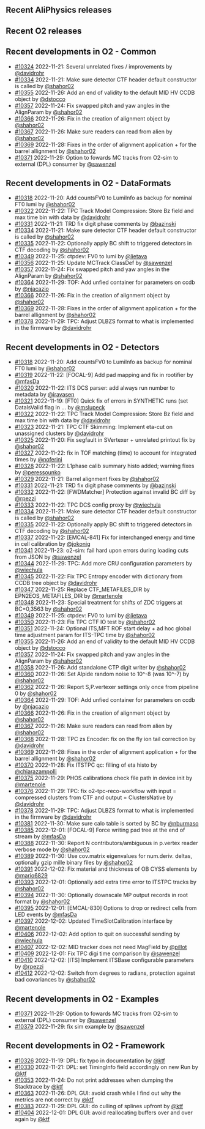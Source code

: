 ## Recent AliPhysics releases
## Recent O2 releases
## Recent developments in O2 - Common
- [\#10324](https://github.com/AliceO2Group/AliceO2/pull/10324) 2022-11-21: Several unrelated fixes / improvements by [@davidrohr](https://github.com/davidrohr)
- [\#10334](https://github.com/AliceO2Group/AliceO2/pull/10334) 2022-11-21: Make sure detector CTF header default constructor is called by [@shahor02](https://github.com/shahor02)
- [\#10355](https://github.com/AliceO2Group/AliceO2/pull/10355) 2022-11-26: Add an end of validity to the default MID HV CCDB object by [@dstocco](https://github.com/dstocco)
- [\#10357](https://github.com/AliceO2Group/AliceO2/pull/10357) 2022-11-24: Fix swapped pitch and yaw angles in the AlignParam by [@shahor02](https://github.com/shahor02)
- [\#10366](https://github.com/AliceO2Group/AliceO2/pull/10366) 2022-11-26: Fix in the creation of alignment object by [@shahor02](https://github.com/shahor02)
- [\#10367](https://github.com/AliceO2Group/AliceO2/pull/10367) 2022-11-26: Make sure readers can read from alien by [@shahor02](https://github.com/shahor02)
- [\#10369](https://github.com/AliceO2Group/AliceO2/pull/10369) 2022-11-28: Fixes in the order of alignment application + for the barrel allignment by [@shahor02](https://github.com/shahor02)
- [\#10371](https://github.com/AliceO2Group/AliceO2/pull/10371) 2022-11-29: Option to fowards MC tracks from O2-sim to external (DPL) consumer by [@sawenzel](https://github.com/sawenzel)
## Recent developments in O2 - DataFormats
- [\#10318](https://github.com/AliceO2Group/AliceO2/pull/10318) 2022-11-20: Add countsFV0 to LumiInfo as backup for nominal FT0 lumi by [@shahor02](https://github.com/shahor02)
- [\#10322](https://github.com/AliceO2Group/AliceO2/pull/10322) 2022-11-22: TPC Track Model Compression: Store Bz field and max time bin with data by [@davidrohr](https://github.com/davidrohr)
- [\#10331](https://github.com/AliceO2Group/AliceO2/pull/10331) 2022-11-21: TRD fix digit phase comments by [@bazinski](https://github.com/bazinski)
- [\#10334](https://github.com/AliceO2Group/AliceO2/pull/10334) 2022-11-21: Make sure detector CTF header default constructor is called by [@shahor02](https://github.com/shahor02)
- [\#10335](https://github.com/AliceO2Group/AliceO2/pull/10335) 2022-11-22: Optionally apply BC shift to triggered detectors in CTF decoding by [@shahor02](https://github.com/shahor02)
- [\#10349](https://github.com/AliceO2Group/AliceO2/pull/10349) 2022-11-25: ctpdev: FV0 to lumi by [@lietava](https://github.com/lietava)
- [\#10356](https://github.com/AliceO2Group/AliceO2/pull/10356) 2022-11-25: Update MCTrack ClassDef by [@sawenzel](https://github.com/sawenzel)
- [\#10357](https://github.com/AliceO2Group/AliceO2/pull/10357) 2022-11-24: Fix swapped pitch and yaw angles in the AlignParam by [@shahor02](https://github.com/shahor02)
- [\#10364](https://github.com/AliceO2Group/AliceO2/pull/10364) 2022-11-29: TOF: Add unfied container for parameters on ccdb by [@njacazio](https://github.com/njacazio)
- [\#10366](https://github.com/AliceO2Group/AliceO2/pull/10366) 2022-11-26: Fix in the creation of alignment object by [@shahor02](https://github.com/shahor02)
- [\#10369](https://github.com/AliceO2Group/AliceO2/pull/10369) 2022-11-28: Fixes in the order of alignment application + for the barrel allignment by [@shahor02](https://github.com/shahor02)
- [\#10378](https://github.com/AliceO2Group/AliceO2/pull/10378) 2022-11-29: TPC: Adjust DLBZS format to what is implemented in the firmware by [@davidrohr](https://github.com/davidrohr)
## Recent developments in O2 - Detectors
- [\#10318](https://github.com/AliceO2Group/AliceO2/pull/10318) 2022-11-20: Add countsFV0 to LumiInfo as backup for nominal FT0 lumi by [@shahor02](https://github.com/shahor02)
- [\#10319](https://github.com/AliceO2Group/AliceO2/pull/10319) 2022-11-22: [FOCAL-9] Add pad mapping and fix in rootifier by [@mfasDa](https://github.com/mfasDa)
- [\#10320](https://github.com/AliceO2Group/AliceO2/pull/10320) 2022-11-22: ITS DCS parser: add always run number to metadata by [@iravasen](https://github.com/iravasen)
- [\#10321](https://github.com/AliceO2Group/AliceO2/pull/10321) 2022-11-19: [FT0] Quick fix of errors in SYNTHETIC runs (set DataIsValid flag in … by [@mslupeck](https://github.com/mslupeck)
- [\#10322](https://github.com/AliceO2Group/AliceO2/pull/10322) 2022-11-22: TPC Track Model Compression: Store Bz field and max time bin with data by [@davidrohr](https://github.com/davidrohr)
- [\#10323](https://github.com/AliceO2Group/AliceO2/pull/10323) 2022-11-21: TPC CTF Skimming: Implement eta-cut on unassigned clusters by [@davidrohr](https://github.com/davidrohr)
- [\#10325](https://github.com/AliceO2Group/AliceO2/pull/10325) 2022-11-20: Fix segfault in SVertexer + unrelated printout fix by [@shahor02](https://github.com/shahor02)
- [\#10327](https://github.com/AliceO2Group/AliceO2/pull/10327) 2022-11-22: fix in TOF matching (time) to account for integrated times by [@noferini](https://github.com/noferini)
- [\#10328](https://github.com/AliceO2Group/AliceO2/pull/10328) 2022-11-22: L1phase calib summary histo added; warning fixes by [@peressounko](https://github.com/peressounko)
- [\#10329](https://github.com/AliceO2Group/AliceO2/pull/10329) 2022-11-21: Barrel alignment fixes by [@shahor02](https://github.com/shahor02)
- [\#10331](https://github.com/AliceO2Group/AliceO2/pull/10331) 2022-11-21: TRD fix digit phase comments by [@bazinski](https://github.com/bazinski)
- [\#10332](https://github.com/AliceO2Group/AliceO2/pull/10332) 2022-11-22: [FWDMatcher] Protection against invalid BC diff by [@rpezzi](https://github.com/rpezzi)
- [\#10333](https://github.com/AliceO2Group/AliceO2/pull/10333) 2022-11-22: TPC DCS config proxy by [@wiechula](https://github.com/wiechula)
- [\#10334](https://github.com/AliceO2Group/AliceO2/pull/10334) 2022-11-21: Make sure detector CTF header default constructor is called by [@shahor02](https://github.com/shahor02)
- [\#10335](https://github.com/AliceO2Group/AliceO2/pull/10335) 2022-11-22: Optionally apply BC shift to triggered detectors in CTF decoding by [@shahor02](https://github.com/shahor02)
- [\#10337](https://github.com/AliceO2Group/AliceO2/pull/10337) 2022-11-22: [EMCAL-841] Fix for interchanged energy and time in cell calibration by [@jokonig](https://github.com/jokonig)
- [\#10341](https://github.com/AliceO2Group/AliceO2/pull/10341) 2022-11-23: o2-sim: fail hard upon errors during loading cuts from JSON by [@sawenzel](https://github.com/sawenzel)
- [\#10344](https://github.com/AliceO2Group/AliceO2/pull/10344) 2022-11-29: TPC: Add more CRU configuration parameters by [@wiechula](https://github.com/wiechula)
- [\#10345](https://github.com/AliceO2Group/AliceO2/pull/10345) 2022-11-22: Fix TPC Entropy encoder with dictionary from CCDB tree object by [@davidrohr](https://github.com/davidrohr)
- [\#10347](https://github.com/AliceO2Group/AliceO2/pull/10347) 2022-11-25: Replace CTF_METAFILES_DIR by EPN2EOS_METAFILES_DIR by [@martenole](https://github.com/martenole)
- [\#10348](https://github.com/AliceO2Group/AliceO2/pull/10348) 2022-11-23: Special treatment for shifts of ZDC triggers at BC=0,3563 by [@shahor02](https://github.com/shahor02)
- [\#10349](https://github.com/AliceO2Group/AliceO2/pull/10349) 2022-11-25: ctpdev: FV0 to lumi by [@lietava](https://github.com/lietava)
- [\#10350](https://github.com/AliceO2Group/AliceO2/pull/10350) 2022-11-23: Fix TPC CTF IO test by [@shahor02](https://github.com/shahor02)
- [\#10351](https://github.com/AliceO2Group/AliceO2/pull/10351) 2022-11-24: Optional ITS,MFT ROF start delay + ad hoc global time adjustment param for ITS-TPC time by [@shahor02](https://github.com/shahor02)
- [\#10355](https://github.com/AliceO2Group/AliceO2/pull/10355) 2022-11-26: Add an end of validity to the default MID HV CCDB object by [@dstocco](https://github.com/dstocco)
- [\#10357](https://github.com/AliceO2Group/AliceO2/pull/10357) 2022-11-24: Fix swapped pitch and yaw angles in the AlignParam by [@shahor02](https://github.com/shahor02)
- [\#10358](https://github.com/AliceO2Group/AliceO2/pull/10358) 2022-11-26: Add standalone CTP digit writer by [@shahor02](https://github.com/shahor02)
- [\#10360](https://github.com/AliceO2Group/AliceO2/pull/10360) 2022-11-26: Set Alpide random noise to 10^-8 (was 10^-7) by [@shahor02](https://github.com/shahor02)
- [\#10362](https://github.com/AliceO2Group/AliceO2/pull/10362) 2022-11-26: Report S,P.vertexer settings only once from pipeline 0 by [@shahor02](https://github.com/shahor02)
- [\#10364](https://github.com/AliceO2Group/AliceO2/pull/10364) 2022-11-29: TOF: Add unfied container for parameters on ccdb by [@njacazio](https://github.com/njacazio)
- [\#10366](https://github.com/AliceO2Group/AliceO2/pull/10366) 2022-11-26: Fix in the creation of alignment object by [@shahor02](https://github.com/shahor02)
- [\#10367](https://github.com/AliceO2Group/AliceO2/pull/10367) 2022-11-26: Make sure readers can read from alien by [@shahor02](https://github.com/shahor02)
- [\#10368](https://github.com/AliceO2Group/AliceO2/pull/10368) 2022-11-28: TPC zs Encoder: fix on the fly ion tail correction by [@davidrohr](https://github.com/davidrohr)
- [\#10369](https://github.com/AliceO2Group/AliceO2/pull/10369) 2022-11-28: Fixes in the order of alignment application + for the barrel allignment by [@shahor02](https://github.com/shahor02)
- [\#10370](https://github.com/AliceO2Group/AliceO2/pull/10370) 2022-11-28: Fix ITSTPC qc: filling of eta histo by [@chiarazampolli](https://github.com/chiarazampolli)
- [\#10375](https://github.com/AliceO2Group/AliceO2/pull/10375) 2022-11-29: PHOS calibrations check file path in device init by [@martenole](https://github.com/martenole)
- [\#10376](https://github.com/AliceO2Group/AliceO2/pull/10376) 2022-11-29: TPC: fix o2-tpc-reco-workflow with input = compressed clusters from CTF and output = ClustersNative by [@davidrohr](https://github.com/davidrohr)
- [\#10378](https://github.com/AliceO2Group/AliceO2/pull/10378) 2022-11-29: TPC: Adjust DLBZS format to what is implemented in the firmware by [@davidrohr](https://github.com/davidrohr)
- [\#10381](https://github.com/AliceO2Group/AliceO2/pull/10381) 2022-11-30: Make sure calo table is sorted by BC by [@nburmaso](https://github.com/nburmaso)
- [\#10385](https://github.com/AliceO2Group/AliceO2/pull/10385) 2022-12-01: [FOCAL-9] Force writing pad tree at the end of stream by [@mfasDa](https://github.com/mfasDa)
- [\#10388](https://github.com/AliceO2Group/AliceO2/pull/10388) 2022-11-30: Report N contributors/ambiguous in p.vertex reader verbose mode by [@shahor02](https://github.com/shahor02)
- [\#10389](https://github.com/AliceO2Group/AliceO2/pull/10389) 2022-11-30: Use cov.matrix eigenvalues for num.deriv. deltas, optionally gzip mille binary files by [@shahor02](https://github.com/shahor02)
- [\#10391](https://github.com/AliceO2Group/AliceO2/pull/10391) 2022-12-02: Fix material and thickness of OB CYSS elements by [@mario6829](https://github.com/mario6829)
- [\#10393](https://github.com/AliceO2Group/AliceO2/pull/10393) 2022-12-01: Optionally add extra time error to ITSTPC tracks by [@shahor02](https://github.com/shahor02)
- [\#10394](https://github.com/AliceO2Group/AliceO2/pull/10394) 2022-11-30: Optionally downscale MP output records in root format by [@shahor02](https://github.com/shahor02)
- [\#10395](https://github.com/AliceO2Group/AliceO2/pull/10395) 2022-12-01: [EMCAL-830] Options to drop or redirect cells from LED events by [@mfasDa](https://github.com/mfasDa)
- [\#10397](https://github.com/AliceO2Group/AliceO2/pull/10397) 2022-12-02: Updated TimeSlotCalibration interface by [@martenole](https://github.com/martenole)
- [\#10406](https://github.com/AliceO2Group/AliceO2/pull/10406) 2022-12-02: Add option to quit on successful sending by [@wiechula](https://github.com/wiechula)
- [\#10407](https://github.com/AliceO2Group/AliceO2/pull/10407) 2022-12-02: MID tracker does not need MagField by [@pillot](https://github.com/pillot)
- [\#10409](https://github.com/AliceO2Group/AliceO2/pull/10409) 2022-12-01: Fix TPC digi time comparison by [@sawenzel](https://github.com/sawenzel)
- [\#10410](https://github.com/AliceO2Group/AliceO2/pull/10410) 2022-12-02: [ITS] Implement ITSBase configurable parameters by [@rpezzi](https://github.com/rpezzi)
- [\#10412](https://github.com/AliceO2Group/AliceO2/pull/10412) 2022-12-02: Switch from degrees to radians, protection against bad covariances by [@shahor02](https://github.com/shahor02)
## Recent developments in O2 - Examples
- [\#10371](https://github.com/AliceO2Group/AliceO2/pull/10371) 2022-11-29: Option to fowards MC tracks from O2-sim to external (DPL) consumer by [@sawenzel](https://github.com/sawenzel)
- [\#10379](https://github.com/AliceO2Group/AliceO2/pull/10379) 2022-11-29: fix sim example by [@sawenzel](https://github.com/sawenzel)
## Recent developments in O2 - Framework
- [\#10326](https://github.com/AliceO2Group/AliceO2/pull/10326) 2022-11-19: DPL: fix typo in documentation by [@ktf](https://github.com/ktf)
- [\#10330](https://github.com/AliceO2Group/AliceO2/pull/10330) 2022-11-21: DPL: set TimingInfo field accordingly on new Run by [@ktf](https://github.com/ktf)
- [\#10353](https://github.com/AliceO2Group/AliceO2/pull/10353) 2022-11-24: Do not print addresses when dumping the Stacktrace by [@ktf](https://github.com/ktf)
- [\#10363](https://github.com/AliceO2Group/AliceO2/pull/10363) 2022-11-26: DPL GUI: avoid crash while I find out why the metrics are not correct by [@ktf](https://github.com/ktf)
- [\#10383](https://github.com/AliceO2Group/AliceO2/pull/10383) 2022-11-29: DPL GUI: do culling of splines upfront by [@ktf](https://github.com/ktf)
- [\#10404](https://github.com/AliceO2Group/AliceO2/pull/10404) 2022-12-01: DPL GUI: avoid reallocating buffers over and over again by [@ktf](https://github.com/ktf)
